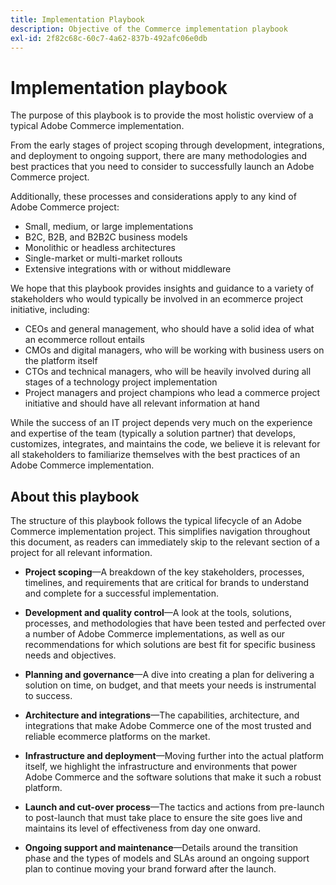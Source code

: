 ```yaml
---
title: Implementation Playbook
description: Objective of the Commerce implementation playbook
exl-id: 2f82c68c-60c7-4a62-837b-492afc06e0db
---
```

# Implementation playbook

The purpose of this playbook is to provide the most holistic overview of a typical Adobe Commerce implementation.

From the early stages of project scoping through development, integrations, and deployment to ongoing support, there are many methodologies and best practices that you need to consider to successfully launch an Adobe Commerce project.

Additionally, these processes and considerations apply to any kind of Adobe Commerce project:

- Small, medium, or large implementations
- B2C, B2B, and B2B2C business models
- Monolithic or headless architectures
- Single-market or multi-market rollouts
- Extensive integrations with or without middleware

We hope that this playbook provides insights and guidance to a variety of stakeholders who would typically be involved in an ecommerce project initiative, including:

- CEOs and general management, who should have a solid idea of what an ecommerce rollout entails
- CMOs and digital managers, who will be working with business users on the platform itself
- CTOs and technical managers, who will be heavily involved during all stages of a technology project implementation
- Project managers and project champions who lead a commerce project initiative and should have all relevant information at hand

While the success of an IT project depends very much on the experience and expertise of the team (typically a solution partner) that develops, customizes, integrates, and maintains the code, we believe it is relevant for all stakeholders to familiarize themselves with the best practices of an Adobe Commerce implementation.

## About this playbook

The structure of this playbook follows the typical lifecycle of an Adobe Commerce implementation project. This simplifies navigation throughout this document, as readers can immediately skip to the relevant section of a project for all relevant information.

- **Project scoping**—A breakdown of the key stakeholders, processes, timelines, and requirements that are critical for brands to understand and complete for a successful implementation.

- **Development and quality control**—A look at the tools, solutions, processes, and methodologies that have been tested and perfected over a number of Adobe Commerce implementations, as well as our recommendations for which solutions are best fit for specific business needs and objectives.

- **Planning and governance**—A dive into creating a plan for delivering a solution on time, on budget, and that meets your needs is instrumental to success.

- **Architecture and integrations**—The capabilities, architecture, and integrations that make Adobe Commerce one of the most trusted and reliable ecommerce platforms on the market.

- **Infrastructure and deployment**—Moving further into the actual platform itself, we highlight the infrastructure and environments that power Adobe Commerce and the software solutions that make it such a robust platform.

- **Launch and cut-over process**—The tactics and actions from pre-launch to post-launch that must take place to ensure the site goes live and maintains its level of effectiveness from day one onward.

- **Ongoing support and maintenance**—Details around the transition phase and the types of models and SLAs around an ongoing support plan to continue moving your brand forward after the launch.
